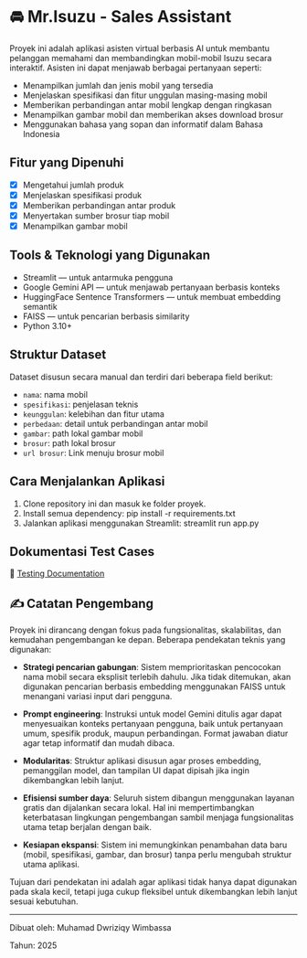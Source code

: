 # 🚘 Mr.Isuzu - Sales Assistant

Proyek ini adalah aplikasi asisten virtual berbasis AI untuk membantu pelanggan memahami dan membandingkan mobil-mobil Isuzu secara interaktif. Asisten ini dapat menjawab berbagai pertanyaan seperti:

- Menampilkan jumlah dan jenis mobil yang tersedia
- Menjelaskan spesifikasi dan fitur unggulan masing-masing mobil
- Memberikan perbandingan antar mobil lengkap dengan ringkasan
- Menampilkan gambar mobil dan memberikan akses download brosur
- Menggunakan bahasa yang sopan dan informatif dalam Bahasa Indonesia

## Fitur yang Dipenuhi
- [x] Mengetahui jumlah produk
- [x] Menjelaskan spesifikasi produk
- [x] Memberikan perbandingan antar produk
- [x] Menyertakan sumber brosur tiap mobil
- [x] Menampilkan gambar mobil

## Tools & Teknologi yang Digunakan
- Streamlit — untuk antarmuka pengguna
- Google Gemini API — untuk menjawab pertanyaan berbasis konteks
- HuggingFace Sentence Transformers — untuk membuat embedding semantik
- FAISS — untuk pencarian berbasis similarity
- Python 3.10+

## Struktur Dataset
Dataset disusun secara manual dan terdiri dari beberapa field berikut:
- `nama`: nama mobil
- `spesifikasi`: penjelasan teknis
- `keunggulan`: kelebihan dan fitur utama
- `perbedaan`: detail untuk perbandingan antar mobil
- `gambar`: path lokal gambar mobil
- `brosur`: path lokal brosur
- `url brosur`: Link menuju brosur mobil

## Cara Menjalankan Aplikasi
1. Clone repository ini dan masuk ke folder proyek.
2. Install semua dependency:
   pip install -r requirements.txt
3. Jalankan aplikasi menggunakan Streamlit:
   streamlit run app.py
   
## Dokumentasi Test Cases
📄 [Testing Documentation](TESTING.md)

## ✍️ Catatan Pengembang

Proyek ini dirancang dengan fokus pada fungsionalitas, skalabilitas, dan kemudahan pengembangan ke depan. Beberapa pendekatan teknis yang digunakan:

- **Strategi pencarian gabungan**: Sistem memprioritaskan pencocokan nama mobil secara eksplisit terlebih dahulu. Jika tidak ditemukan, akan digunakan pencarian berbasis embedding menggunakan FAISS untuk menangani variasi input dari pengguna.

- **Prompt engineering**: Instruksi untuk model Gemini ditulis agar dapat menyesuaikan konteks pertanyaan pengguna, baik untuk pertanyaan umum, spesifik produk, maupun perbandingan. Format jawaban diatur agar tetap informatif dan mudah dibaca.

- **Modularitas**: Struktur aplikasi disusun agar proses embedding, pemanggilan model, dan tampilan UI dapat dipisah jika ingin dikembangkan lebih lanjut.

- **Efisiensi sumber daya**: Seluruh sistem dibangun menggunakan layanan gratis dan dijalankan secara lokal. Hal ini mempertimbangkan keterbatasan lingkungan pengembangan sambil menjaga fungsionalitas utama tetap berjalan dengan baik.

- **Kesiapan ekspansi**: Sistem ini memungkinkan penambahan data baru (mobil, spesifikasi, gambar, dan brosur) tanpa perlu mengubah struktur utama aplikasi.

Tujuan dari pendekatan ini adalah agar aplikasi tidak hanya dapat digunakan pada skala kecil, tetapi juga cukup fleksibel untuk dikembangkan lebih lanjut sesuai kebutuhan.


---
Dibuat oleh: Muhamad Dwriziqy Wimbassa

Tahun: 2025
